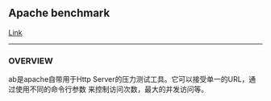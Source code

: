 ## Apache benchmark
[Link](http://httpd.apache.org/docs/2.4/programs/ab.html)  

---
### OVERVIEW  
ab是apache自带用于Http Server的压力测试工具。它可以接受单一的URL，通过使用不同的命令行参数
来控制访问次数，最大的并发访问等。
